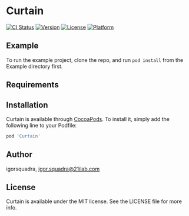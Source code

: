 # Curtain

[![CI Status](https://img.shields.io/travis/igorsquadra/Curtain.svg?style=flat)](https://travis-ci.org/igorsquadra/Curtain)
[![Version](https://img.shields.io/cocoapods/v/Curtain.svg?style=flat)](https://cocoapods.org/pods/Curtain)
[![License](https://img.shields.io/cocoapods/l/Curtain.svg?style=flat)](https://cocoapods.org/pods/Curtain)
[![Platform](https://img.shields.io/cocoapods/p/Curtain.svg?style=flat)](https://cocoapods.org/pods/Curtain)

## Example

To run the example project, clone the repo, and run `pod install` from the Example directory first.

## Requirements

## Installation

Curtain is available through [CocoaPods](https://cocoapods.org). To install
it, simply add the following line to your Podfile:

```ruby
pod 'Curtain'
```

## Author

igorsquadra, igor.squadra@21ilab.com

## License

Curtain is available under the MIT license. See the LICENSE file for more info.
